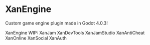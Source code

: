 # XanEngine

Custom game engine plugin made in Godot 4.0.3!

XanEngine WIP:
XanJam
XanDevTools
XanJamStudio
XanAntiCheat
XanOnline
XanSocial
XanAuth
